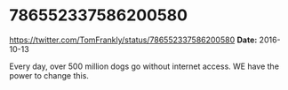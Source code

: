 # 786552337586200580
https://twitter.com/TomFrankly/status/786552337586200580
**Date:** 2016-10-13

Every day, over 500 million dogs go without internet access. WE have the power to change this.
